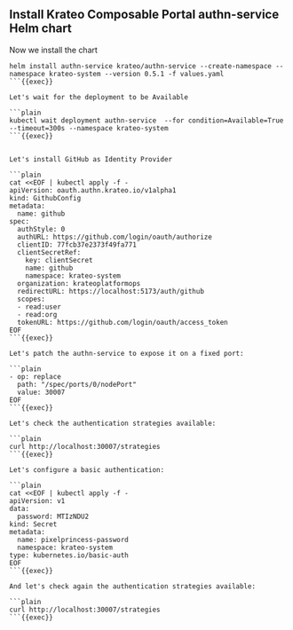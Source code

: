 ## Install Krateo Composable Portal authn-service Helm chart
Now we install the chart

```plain
helm install authn-service krateo/authn-service --create-namespace --namespace krateo-system --version 0.5.1 -f values.yaml
```{{exec}}

Let's wait for the deployment to be Available

```plain
kubectl wait deployment authn-service  --for condition=Available=True --timeout=300s --namespace krateo-system
```{{exec}}


Let's install GitHub as Identity Provider

```plain
cat <<EOF | kubectl apply -f -
apiVersion: oauth.authn.krateo.io/v1alpha1
kind: GithubConfig
metadata:
  name: github
spec:
  authStyle: 0
  authURL: https://github.com/login/oauth/authorize
  clientID: 77fcb37e2373f49fa771
  clientSecretRef:
    key: clientSecret
    name: github
    namespace: krateo-system
  organization: krateoplatformops
  redirectURL: https://localhost:5173/auth/github
  scopes:
  - read:user
  - read:org
  tokenURL: https://github.com/login/oauth/access_token
EOF
```{{exec}}

Let's patch the authn-service to expose it on a fixed port:

```plain
- op: replace
  path: "/spec/ports/0/nodePort"
  value: 30007
EOF
```{{exec}}

Let's check the authentication strategies available:

```plain
curl http://localhost:30007/strategies
```{{exec}}

Let's configure a basic authentication:

```plain
cat <<EOF | kubectl apply -f -
apiVersion: v1
data:
  password: MTIzNDU2
kind: Secret
metadata:
  name: pixelprincess-password
  namespace: krateo-system
type: kubernetes.io/basic-auth
EOF
```{{exec}}

And let's check again the authentication strategies available:

```plain
curl http://localhost:30007/strategies
```{{exec}}
